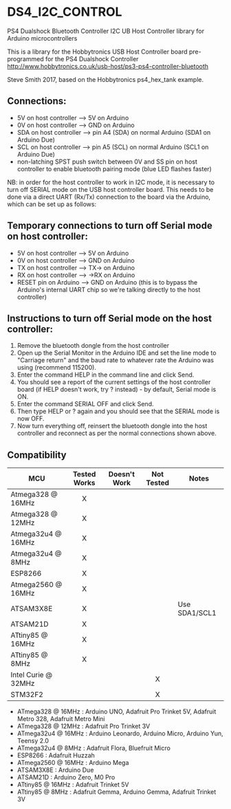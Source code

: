 # DS4_I2C_CONTROL
PS4 Dualshock Bluetooth Controller I2C UB Host Controller library for Arduino microcontrollers

This is a library for the Hobbytronics USB Host Controller board pre-programmed for the PS4 Dualshock Controller
   http://www.hobbytronics.co.uk/usb-host/ps3-ps4-controller-bluetooth
   
   Steve Smith 2017, based on the Hobbytronics ps4_hex_tank example.

## Connections:
   * 5V on host controller --> 5V on Arduino
   * 0V on host controller --> GND on Arduino
   * SDA on host controller --> pin A4 (SDA) on normal Arduino (SDA1 on Arduino Due)
   * SCL on host controller --> pin A5 (SCL) on normal Arduino (SCL1 on Arduino Due)
   * non-latching SPST push switch between 0V and SS pin on host controller to enable bluetooth pairing mode (blue LED flashes faster)

   NB: in order for the host controller to work in I2C mode, it is necessary to turn off SERIAL mode on the USB host controller board.
   This needs to be done via a direct UART (Rx/Tx) connection to the board via the Arduino, which can be set up as follows:

## Temporary connections to turn off Serial mode on host controller:
   * 5V on host controller --> 5V on Arduino
   * 0V on host controller --> GND on Arduino
   * TX on host controller --> TX-> on Arduino
   * RX on host controller --> ->RX on Arduino
   * RESET pin on Arduino --> GND on Arduino (this is to bypass the Arduino's internal UART chip so we're talking directly to the host controller)

## Instructions to turn off Serial mode on the host controller:
   1. Remove the bluetooth dongle from the host controller
   2. Open up the Serial Monitor in the Arduino IDE and set the line mode to "Carriage return" and the baud rate to whatever rate the Arduino was using (recommend 115200).
   3. Enter the command HELP in the command line and click Send. 
   4. You should see a report of the current settings of the host controller board (if HELP doesn't work, try ? instead) - by default, Serial mode is ON.
   5. Enter the command SERIAL OFF and click Send.
   6. Then type HELP or ? again and you should see that the SERIAL mode is now OFF.
   7. Now turn everything off, reinsert the bluetooth dongle into the host controller and reconnect as per the normal connections shown above.

<!-- START COMPATIBILITY TABLE -->

## Compatibility

MCU                | Tested Works | Doesn't Work | Not Tested  | Notes
------------------ | :----------: | :----------: | :---------: | -----
Atmega328 @ 16MHz  |      X       |             |            | 
Atmega328 @ 12MHz  |      X       |             |            | 
Atmega32u4 @ 16MHz |      X       |             |            | 
Atmega32u4 @ 8MHz  |      X       |             |            | 
ESP8266            |      X       |             |            | 
Atmega2560 @ 16MHz |      X       |             |            | 
ATSAM3X8E          |      X       |             |            | Use SDA1/SCL1
ATSAM21D           |      X       |             |            | 
ATtiny85 @ 16MHz   |      X       |             |            | 
ATtiny85 @ 8MHz    |      X       |             |            | 
Intel Curie @ 32MHz |             |             |     X       | 
STM32F2            |             |             |     X       | 

  * ATmega328 @ 16MHz : Arduino UNO, Adafruit Pro Trinket 5V, Adafruit Metro 328, Adafruit Metro Mini
  * ATmega328 @ 12MHz : Adafruit Pro Trinket 3V
  * ATmega32u4 @ 16MHz : Arduino Leonardo, Arduino Micro, Arduino Yun, Teensy 2.0
  * ATmega32u4 @ 8MHz : Adafruit Flora, Bluefruit Micro
  * ESP8266 : Adafruit Huzzah
  * ATmega2560 @ 16MHz : Arduino Mega
  * ATSAM3X8E : Arduino Due
  * ATSAM21D : Arduino Zero, M0 Pro
  * ATtiny85 @ 16MHz : Adafruit Trinket 5V
  * ATtiny85 @ 8MHz : Adafruit Gemma, Arduino Gemma, Adafruit Trinket 3V

<!-- END COMPATIBILITY TABLE -->
